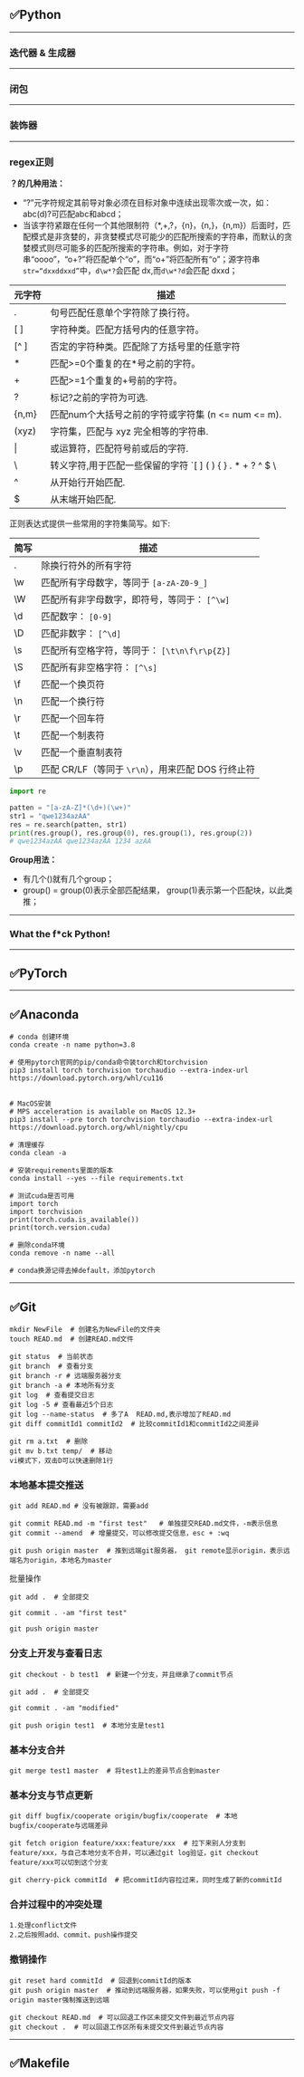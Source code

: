 ## ✅Python

------





### 迭代器 & 生成器





------



### 闭包





------



### 装饰器





------



### regex正则



**？的几种用法：**

- “?”元字符规定其前导对象必须在目标对象中连续出现零次或一次，如：abc(d)?可匹配abc和abcd；
- 当该字符紧跟在任何一个其他限制符（*,+,?，{n}，{n,}，{n,m}）后面时，匹配模式是非贪婪的，非贪婪模式尽可能少的匹配所搜索的字符串，而默认的贪婪模式则尽可能多的匹配所搜索的字符串。例如，对于字符串“oooo”，“o+?”将匹配单个“o”，而“o+”将匹配所有“o”；源字符串`str=“dxxddxxd”`中，`d\w*?`会匹配 dx,而`d\w*?d`会匹配 dxxd；



| 元字符 | 描述                                                         |
| ------ | ------------------------------------------------------------ |
| .      | 句号匹配任意单个字符除了换行符。                             |
| [ ]    | 字符种类。匹配方括号内的任意字符。                           |
| [^ ]   | 否定的字符种类。匹配除了方括号里的任意字符                   |
| *      | 匹配>=0个重复的在*号之前的字符。                             |
| +      | 匹配>=1个重复的+号前的字符。                                 |
| ?      | 标记?之前的字符为可选.                                       |
| {n,m}  | 匹配num个大括号之前的字符或字符集 (n <= num <= m).           |
| (xyz)  | 字符集，匹配与 xyz 完全相等的字符串.                         |
| \|     | 或运算符，匹配符号前或后的字符.                              |
| \      | 转义字符,用于匹配一些保留的字符 `[ ] ( ) { } . * + ? ^ $ \ |` |
| ^      | 从开始行开始匹配.                                            |
| $      | 从末端开始匹配.                                              |



正则表达式提供一些常用的字符集简写。如下:

| 简写 | 描述                                               |
| ---- | -------------------------------------------------- |
| .    | 除换行符外的所有字符                               |
| \w   | 匹配所有字母数字，等同于 `[a-zA-Z0-9_]`            |
| \W   | 匹配所有非字母数字，即符号，等同于： `[^\w]`       |
| \d   | 匹配数字： `[0-9]`                                 |
| \D   | 匹配非数字： `[^\d]`                               |
| \s   | 匹配所有空格字符，等同于： `[\t\n\f\r\p{Z}]`       |
| \S   | 匹配所有非空格字符： `[^\s]`                       |
| \f   | 匹配一个换页符                                     |
| \n   | 匹配一个换行符                                     |
| \r   | 匹配一个回车符                                     |
| \t   | 匹配一个制表符                                     |
| \v   | 匹配一个垂直制表符                                 |
| \p   | 匹配 CR/LF（等同于 `\r\n`），用来匹配 DOS 行终止符 |



```python
import re

patten = "[a-zA-Z]*(\d+)(\w+)"
str1 = "qwe1234azAA"
res = re.search(patten, str1)
print(res.group(), res.group(0), res.group(1), res.group(2))
# qwe1234azAA qwe1234azAA 1234 azAA
```



**Group用法：**

- 有几个()就有几个group；
- group() = group(0)表示全部匹配结果， group(1)表示第一个匹配块，以此类推；





------



### What the f*ck Python!





------



## ✅PyTorch







------



## ✅Anaconda



```
# conda 创建环境
conda create -n name python=3.8

# 使用pytorch官网的pip/conda命令装torch和torchvision
pip3 install torch torchvision torchaudio --extra-index-url https://download.pytorch.org/whl/cu116


# MacOS安装
# MPS acceleration is available on MacOS 12.3+
pip3 install --pre torch torchvision torchaudio --extra-index-url https://download.pytorch.org/whl/nightly/cpu
```




```
# 清理缓存
conda clean -a

# 安装requirements里面的版本
conda install --yes --file requirements.txt

# 测试cuda是否可用
import torch
import torchvision
print(torch.cuda.is_available())
print(torch.version.cuda)

# 删除conda环境
conda remove -n name --all

# conda换源记得去掉default，添加pytorch
```



------



## ✅Git



```
mkdir NewFile  # 创建名为NewFile的文件夹
touch READ.md  # 创建READ.md文件

git status  # 当前状态
git branch  # 查看分支
git branch -r # 远端服务器分支
git branch -a # 本地所有分支
git log  # 查看提交日志
git log -5 # 查看最近5个日志
git log --name-status  # 多了A  READ.md,表示增加了READ.md
git diff commitId1 commitId2  # 比较commitId1和commitId2之间差异

git rm a.txt  # 删除
git mv b.txt temp/  # 移动
vi模式下，双击D可以快速删除1行
```



### 本地基本提交推送

```
git add READ.md # 没有被跟踪，需要add

git commit READ.md -m "first test"   # 单独提交READ.md文件，-m表示信息
git commit --amend  # 增量提交，可以修改提交信息，esc + :wq

git push origin master  # 推到远端git服务器， git remote显示origin，表示远端名为origin，本地名为master
```

批量操作

```
git add .  # 全部提交

git commit . -am "first test"

git push origin master
```



### 分支上开发与查看日志

```
git checkout - b test1  # 新建一个分支，并且继承了commit节点

git add .  # 全部提交

git commit . -am "modified"

git push origin test1  # 本地分支是test1
```



### 基本分支合并

```
git merge test1 master  # 将test1上的差异节点合到master
```



### 基本分支与节点更新

```
git diff bugfix/cooperate origin/bugfix/cooperate  # 本地bugfix/cooperate与远端差异

git fetch origion feature/xxx:feature/xxx  # 拉下来别人分支到feature/xxx，与自己本地分支不合并，可以通过git log验证，git checkout feature/xxx可以切到这个分支

git cherry-pick commitId  # 把commitId内容拉过来，同时生成了新的commitId
```



### 合并过程中的冲突处理

```
1.处理conflict文件
2.之后按照add、commit、push操作提交
```



### 撤销操作

```
git reset hard commitId  # 回退到commitId的版本
git push origin master  # 推动到远端服务器，如果失败，可以使用git push -f origin master强制推送到远端

git checkout READ.md  # 可以回退工作区未提交文件到最近节点内容
git checkout .  # 可以回退工作区所有未提交文件到最近节点内容
```



------



## ✅Makefile
